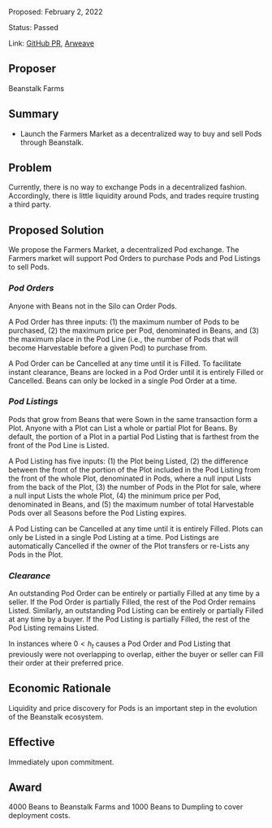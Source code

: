Proposed: February 2, 2022

Status: Passed

Link: [GitHub PR](https://github.com/BeanstalkFarms/Beanstalk/pull/44), [Arweave](https://arweave.net/4Ltm8q74VIobeQ9dRB8wSYR7wWpCbe6vX0TaQhpIMnE)

## Proposer

Beanstalk Farms

## Summary

- Launch the Farmers Market as a decentralized way to buy and sell Pods through Beanstalk.

## Problem

Currently, there is no way to exchange Pods in a decentralized fashion. Accordingly, there is little liquidity around Pods, and trades require trusting a third party. 

## Proposed Solution

We propose the Farmers Market, a decentralized Pod exchange. The Farmers market will support Pod Orders to purchase Pods and Pod Listings to sell Pods. 

### *Pod Orders*

Anyone with Beans not in the Silo can Order Pods.

A Pod Order has three inputs: (1) the maximum number of Pods to be purchased, (2) the maximum price per Pod, denominated in Beans, and (3) the maximum place in the Pod Line (i.e., the number of Pods that will become Harvestable before a given Pod) to purchase from.

A Pod Order can be Cancelled at any time until it is Filled. To facilitate instant clearance, Beans are locked in a Pod Order until it is entirely Filled or Cancelled. Beans can only be locked in a single Pod Order at a time.

### *Pod Listings*

Pods that grow from Beans that were Sown in the same transaction form a Plot. Anyone with a Plot can List a whole or partial Plot for Beans. By default, the portion of a Plot in a partial Pod Listing that is farthest from the front of the Pod Line is Listed.

A Pod Listing has five inputs: (1) the Plot being Listed, (2) the difference between the front of the portion of the Plot included in the Pod Listing from the front of the whole Plot, denominated in Pods, where a null input Lists from the back of the Plot, (3) the number of Pods in the Plot for sale, where a null input Lists the whole Plot, (4) the minimum price per Pod, denominated in Beans, and (5) the maximum number of total Harvestable Pods over all Seasons before the Pod Listing expires.

A Pod Listing can be Cancelled at any time until it is entirely Filled. Plots can only be Listed in a single Pod Listing at a time. Pod Listings are automatically Cancelled if the owner of the Plot transfers or re-Lists any Pods in the Plot.

### *Clearance*

An outstanding Pod Order can be entirely or partially Filled at any time by a seller. If the Pod Order is partially Filled, the rest of the Pod Order remains Listed. Similarly, an outstanding Pod Listing can be entirely or partially Filled at any time by a buyer. If the Pod Listing is partially Filled, the rest of the Pod Listing remains Listed.

In instances where $0 < h_t$ causes a Pod Order and Pod Listing that previously were not overlapping to overlap, either the buyer or seller can Fill their order at their preferred price.

## Economic Rationale

Liquidity and price discovery for Pods is an important step in the evolution of the Beanstalk ecosystem. 

## Effective

Immediately upon commitment.

## Award

4000 Beans to Beanstalk Farms and 1000 Beans to Dumpling to cover deployment costs.